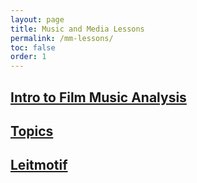 ```yaml
---
layout: page
title: Music and Media Lessons
permalink: /mm-lessons/
toc: false
order: 1
---
```


## [Intro to Film Music Analysis](/mm-lessons/intro)

## [Topics](/mm-lessons/topics)

## [Leitmotif](/mm-lessons/leitmotif)